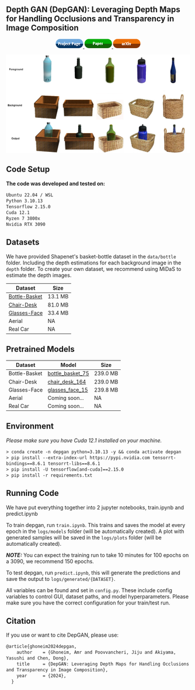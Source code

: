 ## Depth GAN (DepGAN): Leveraging Depth Maps for Handling Occlusions and Transparency in Image Composition

<div align="center">
  <a href="https://amrtsg.github.io/DepGAN/">
    <img src="https://github.com/amrtsg/DepGAN/blob/master/misc/project.png" alt="AltText">
  </a>
  <a href="https://amrtsg.github.io/DepGAN/">
    <img src="https://github.com/amrtsg/DepGAN/blob/master/misc/paper.png" alt="AltText">
  </a>
  <a href="https://amrtsg.github.io/DepGAN/">
    <img src="https://github.com/amrtsg/DepGAN/blob/master/misc/arxiv.png" alt="AltText">
  </a>
</div>

![alt text](https://github.com/amrtsg/DepGAN/blob/master/misc/results.jpg)
## Code Setup

**The code was developed and tested on:** <br>
```
Ubuntu 22.04 / WSL
Python 3.10.13
Tensorflow 2.15.0
Cuda 12.1
Ryzen 7 3800x
Nvidia RTX 3090
```

## Datasets

We have provided Shapenet's basket-bottle dataset in the ```data/bottle``` folder. Including the depth estimations for each background image in the ```depth``` folder.
To create your own dataset, we recommend using MiDaS to estimate the depth images.

Dataset | Size |
--- | --- |
[Bottle-Basket]() | 13.1 MB |
[Chair-Desk]() | 81.0 MB |
[Glasses-Face]() | 33.4 MB |
Aerial | NA |
Real Car | NA |

## Pretrained Models

Dataset | Model | Size |
--- | --- | --- |
Bottle-Basket | [bottle_basket_75]() | 239.0 MB |
Chair-Desk | [chair_desk_164]() | 239.0 MB |
Glasses-Face | [glasses_face_15]() | 239.8 MB |
Aerial | Coming soon... | NA |
Real Car | Coming soon... | NA |

## Environment

*Please make sure you have Cuda 12.1 installed on your machine.*
```
> conda create -n depgan python=3.10.13 -y && conda activate depgan
> pip install --extra-index-url https://pypi.nvidia.com tensorrt-bindings==8.6.1 tensorrt-libs==8.6.1
> pip install -U tensorflow[and-cuda]==2.15.0
> pip install -r requirements.txt
```
## Running Code

We have put everything together into 2 jupyter notebooks, train.ipynb and predict.ipynb

To train depgan, run ```train.ipynb```. This trains and saves the model at every epoch in the ```logs/models``` folder (will be automatically created). A plot with generated samples will be saved in the ```logs/plots``` folder (will be automatically created).

<strong>*NOTE:*</strong> You can expect the training run to take 10 minutes for 100 epochs on a 3090, we recommend 150 epochs.

To test depgan, run ```predict.ipynb```, this will generate the predictions and save the output to ```logs/generated/{DATASET}```.

All variables can be found and set in ```config.py```. These include config variables to control GUI, dataset paths, and model hyperparameters. Please make sure you have the correct configuration for your train/test run.

## Citation

If you use or want to cite DepGAN, please use:
```
@article{ghoneim2024depgan,
    author    = {Ghoneim, Amr and Poovvancheri, Jiju and Akiyama, Yasushi and Chen, Dong},
    title     = {DepGAN: Leveraging Depth Maps for Handling Occlusions and Transparency in Image Composition},
    year      = {2024},
  }
```
